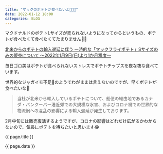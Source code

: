 ```yaml
---
title: "マックのポテトが食べたいよ🍟🍟🍟"
date: 2022-01-12 18:00
categories: BLOG
---  
```

<p>マクドナルドのポテトLサイズが売られないようになってからというもの、ポテトが食べたくて食べたくてたまりません💢😂</p>


<p>

[北米からのポテトの輸入遅延に伴う
一時的な「マックフライポテト」Sサイズのみの販売について
～2022年1月9日(日)より1か月程度～](https://www.mcdonalds.co.jp/company/news/2022/0107a/)

</p>
<p>毎日ゴロ美はポテトが食べられないストレスでポテトチップスを夜な夜な食べています。</p>
<p>世界的なジャガイモ不足🥔のようでわがままは言えないのですが、早くポテトが食べたいな🍟</p>
<p>

> 当社が北米から輸入しているポテトについて、船便の経由地であるカナダ・バンクーバー港近郊での大規模な水害、およびコロナ禍での世界的な物流網への混乱の影響による輸入遅延が発生しております。

</p>
<p>2月中旬には販売復活するようですが、コロナの影響はどれだけ広がるかわからないので、気長にポテトを待ちたいと思います😂</p>
<p>{{ page.title }}</p>
<p>{{ page.date }}</p>